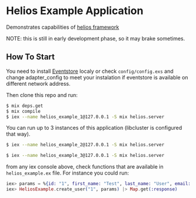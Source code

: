 # Helios Example Application

Demonstrates capabilities of [helios framework](https://github.com/exponentially/helios)

NOTE: this is still in early development phase, so it may brake sometimes.

## How To Start

You need to install [Eventstore](https://eventstore.org) localy or check 
`config/config.exs` and change adapter_config to meet your instalation if eventstore 
is available on different network address.

Then clone this repo and run:

```bash
$ mix deps.get
$ mix compile
$ iex --name helios_example_1@127.0.0.1 -S mix helios.server
```

You can run up to 3 instances of this application (libcluster is configured that way).
```bash
$ iex --name helios_example_2@127.0.0.1 -S mix helios.server
```
```bash
$ iex --name helios_example_3@127.0.0.1 -S mix helios.server
```

from any iex console above, check functions that are available in `helios_example.ex` file. 
For instance you could run:

```elixir
iex> params = %{id: "1", first_name: "Test", last_name: "User", email: "email@example.com"}
iex> HeliosExample.create_user("1", params) |> Map.get(:response)
```

